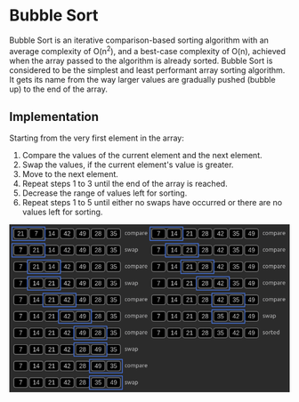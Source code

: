 # Bubble Sort

Bubble Sort is an iterative comparison-based sorting algorithm with an average complexity of O(n<sup>2</sup>), and a best-case complexity of O(n), achieved when the array passed to the algorithm is already sorted. Bubble Sort is considered to be the simplest and least performant array sorting algorithm. It gets its name from the way larger values are gradually pushed (bubble up) to the end of the array.

## Implementation

Starting from the very first element in the array:

1. Compare the values of the current element and the next element.
2. Swap the values, if the current element's value is greater.
3. Move to the next element.
4. Repeat steps 1 to 3 until the end of the array is reached.
5. Decrease the range of values left for sorting.
6. Repeat steps 1 to 5 until either no swaps have occurred or there are no values left for sorting.

![Bubble Sort](https://raw.githubusercontent.com/mbezhanov/c-data-structures-and-algorithms/master/arrays/sorting/bubble/images/bubblesort.png)
